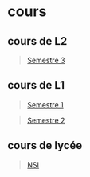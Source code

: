# cours

## cours de L2
>[Semestre 3](cours/L2/Semestre%303/)

## cours de L1
>[Semestre 1](cours/L1/Semestre%201/)

>[Semestre 2](cours/L1/Semestre%202)

## cours de lycée
>[NSI](cours/lycée/NSI)
